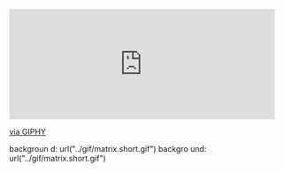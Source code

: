<iframe src="https://giphy.com/embed/10zxDv7Hv5RF9C" width="480" height="200" frameBorder="0" class="giphy-embed" allowFullScreen></iframe><p><a href="https://giphy.com/gifs/loop-computer-matrix-10zxDv7Hv5RF9C">via GIPHY</a></p>



backgroun d: url("../gif/matrix.short.gif")
backgro und: url("../gif/matrix.short.gif")

<div id="intro-body">

</div>
<canvas id="matrix_canvas"></canvas>
